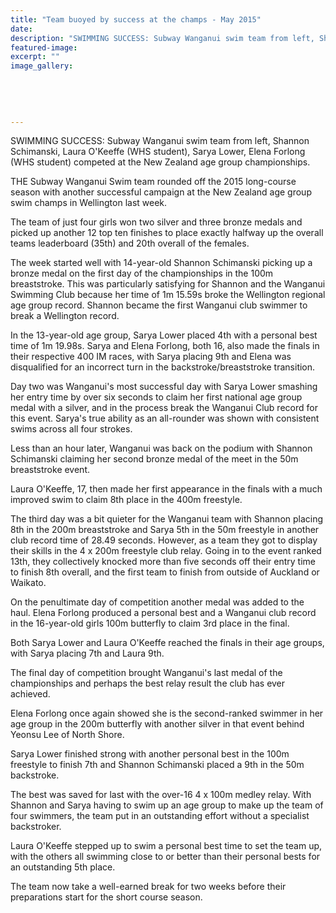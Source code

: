 ```yaml
---
title: "Team buoyed by success at the champs - May 2015"
date: 
description: "SWIMMING SUCCESS: Subway Wanganui swim team from left, Shannon Schimanski, Laura O'Keeffe, Sarya Lower, Elena Forlong competed at the New Zealand age group championships, Wanganui Chronicle 14/5/15..."
featured-image: 
excerpt: ""
image_gallery:
	
	
	
	
	
---
```


<p><span>SWIMMING SUCCESS: Subway Wanganui swim team from left, Shannon Schimanski, Laura O'Keeffe (WHS student), Sarya Lower, Elena Forlong (WHS student) competed at the New Zealand age group championships.</span></p>
<p>THE Subway Wanganui Swim team rounded off the 2015 long-course season with another successful campaign at the New Zealand age group swim champs in Wellington last week.</p>
<p>The team of just four girls won two silver and three bronze medals and picked up another 12 top ten finishes to place exactly halfway up the overall teams leaderboard (35th) and 20th overall of the females.</p>
<p>The week started well with 14-year-old Shannon Schimanski picking up a bronze medal on the first day of the championships in the 100m breaststroke. This was particularly satisfying for Shannon and the Wanganui Swimming Club because her time of 1m 15.59s broke the Wellington regional age group record. Shannon became the first Wanganui club swimmer to break a Wellington record.</p>
<p>In the 13-year-old age group, Sarya Lower placed 4th with a personal best time of 1m 19.98s. Sarya and Elena Forlong, both 16, also made the finals in their respective 400 IM races, with Sarya placing 9th and Elena was disqualified for an incorrect turn in the backstroke/breaststroke transition.</p>
<p>Day two was Wanganui's most successful day with Sarya Lower smashing her entry time by over six seconds to claim her first national age group medal with a silver, and in the process break the Wanganui Club record for this event. Sarya's true ability as an all-rounder was shown with consistent swims across all four strokes.</p>
<p>Less than an hour later, Wanganui was back on the podium with Shannon Schimanski claiming her second bronze medal of the meet in the 50m breaststroke event.</p>
<p>Laura O'Keeffe, 17, then made her first appearance in the finals with a much improved swim to claim 8th place in the 400m freestyle.</p>
<p>The third day was a bit quieter for the Wanganui team with Shannon placing 8th in the 200m breaststroke and Sarya 5th in the 50m freestyle in another club record time of 28.49 seconds. However, as a team they got to display their skills in the 4 x 200m freestyle club relay. Going in to the event ranked 13th, they collectively knocked more than five seconds off their entry time to finish 8th overall, and the first team to finish from outside of Auckland or Waikato.</p>
<p>On the penultimate day of competition another medal was added to the haul. Elena Forlong produced a personal best and a Wanganui club record in the 16-year-old girls 100m butterfly to claim 3rd place in the final.</p>
<p>Both Sarya Lower and Laura O'Keeffe reached the finals in their age groups, with Sarya placing 7th and Laura 9th.</p>
<p>The final day of competition brought Wanganui's last medal of the championships and perhaps the best relay result the club has ever achieved.</p>
<p>Elena Forlong once again showed she is the second-ranked swimmer in her age group in the 200m butterfly with another silver in that event behind Yeonsu Lee of North Shore.</p>
<p>Sarya Lower finished strong with another personal best in the 100m freestyle to finish 7th and Shannon Schimanski placed a 9th in the 50m backstroke.</p>
<p>The best was saved for last with the over-16 4 x 100m medley relay. With Shannon and Sarya having to swim up an age group to make up the team of four swimmers, the team put in an outstanding effort without a specialist backstroker.</p>
<p>Laura O'Keeffe stepped up to swim a personal best time to set the team up, with the others all swimming close to or better than their personal bests for an outstanding 5th place.</p>
<p>The team now take a well-earned break for two weeks before their preparations start for the short course season.</p>

